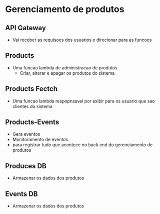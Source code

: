 # Gerenciamento de produtos

## API Gateway

- Vai receber as requisoes dos usuarios e direcionar para as funcoes

## Products

- Uma funcao lambda de administracao de produtos
  - Criar, alterar e apagar os produtos do sistema

## Products Fectch

- Uma funcao lambda respopnsavel por exibir para os usuario que sao clientes do sistema

## Products-Events

- Gera eventos
- Monitoramento de eventos
- para registrar tudo que acontece no back end do gerenciamento de produtos

## Produces DB

- Armazenar os dados dos produtos

## Events DB

- Armazenar os dados dos produtos
